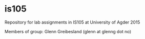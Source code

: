# is105
Repository for lab assignments in IS105 at University of Agder 2015

Members of group:
Glenn Greibesland (glenn at glenng dot no)
